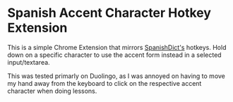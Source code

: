 # Spanish Accent Character Hotkey Extension
This is a simple Chrome Extension that mirrors [SpanishDict's](https://www.spanishdict.com/) hotkeys. Hold down on a specific character to use the accent form instead in a selected input/textarea.

This was tested primarly on Duolingo, as I was annoyed on having to move my hand away from the keyboard to click on the respective accent character when doing lessons.